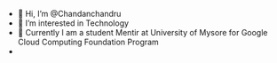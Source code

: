 - 👋 Hi, I’m @Chandanchandru
- 👀 I’m interested in Technology 
- 🌱 Currently I am a student Mentir at University of Mysore for Google Cloud Computing Foundation Program
-

<!---
Chandanchandru/Chandanchandru is a ✨ special ✨ repository because its `README.md` (this file) appears on your GitHub profile.
You can click the Preview link to take a look at your changes.
--->
